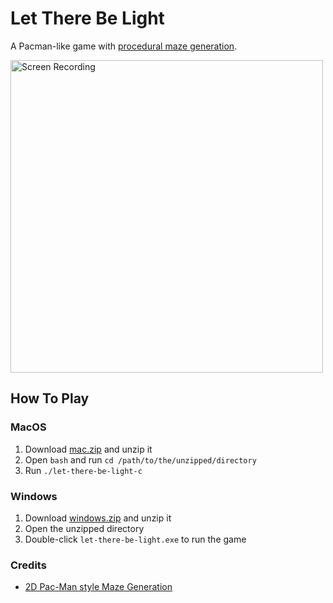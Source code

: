 # Let There Be Light

A Pacman-like game with [procedural maze generation](https://maze-gen.stackblitz.io).

<a href="https://youtu.be/PP3lqniQ10c">
  <img src="https://user-images.githubusercontent.com/6022672/144750445-9eefa727-f71f-4359-ab64-0d733bdc4944.png" width="500" alt="Screen Recording">
</a>

## How To Play

### MacOS

1. Download [mac.zip](https://github.com/idiotWu/let-there-be-light-c/releases/download/1.0.0/mac.zip) and unzip it
2. Open `bash` and run `cd /path/to/the/unzipped/directory`
3. Run `./let-there-be-light-c`

### Windows

1. Download [windows.zip](https://github.com/idiotWu/let-there-be-light-c/releases/download/1.0.0/windows.zip) and unzip it
2. Open the unzipped directory
3. Double-click `let-there-be-light.exe` to run the game


### Credits

- [2D Pac-Man style Maze Generation](http://www.contralogic.com/2d-pac-man-style-maze-generation/)
